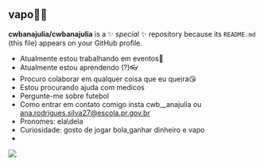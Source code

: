 ## vapo🙅‍♀️


**cwbanajulia/cwbanajulia** is a ✨ _special_ ✨ repository because its `README.md` (this file) appears on your GitHub profile.



-  Atualmente estou trabalhando em eventos🤪
-  Atualmente estou aprendendo (?)👓
-  Procuro colaborar em qualquer coisa que eu queira😘
-  Estou procurando ajuda com medicos
-  Pergunte-me sobre futebol
-  Como entrar em contato comigo insta cwb__anajulia ou ana.rodrigues.silva27@escola.pr.gov.br
-  Pronomes: ela\dela 
-  Curiosidade: gosto de jogar bola,ganhar dinheiro e vapo
-  
![](https://media1.tenor.com/m/NjZL-9K4CJgAAAAC/kevin-bueno-kevin.gif)
